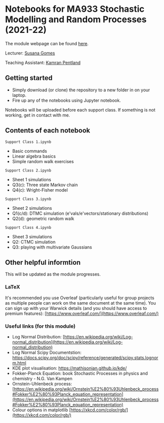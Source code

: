 # Notebooks for MA933 Stochastic Modelling and Random Processes (2021-22)

The module webpage can be found [here](https://warwick.ac.uk/fac/sci/mathsys/courses/msc/ma933/).

Lecturer: [Susana Gomes](https://warwick.ac.uk/fac/sci/maths/people/staff/gomes/) 

Teaching Assistant: [Kamran Pentland](https://warwick.ac.uk/fac/sci/mathsys/people/students/2019intake/pentland/)

## Getting started
* Simply download (or clone) the repository to a new folder in on your laptop. 
* Fire up any of the notebooks using Jupyter notebook. 

Notebooks will be uploaded before each support class. If something is not working, get in contact with me. 

## Contents of each notebook

`Support Class 1.ipynb`
* Basic commands
* Linear algebra basics
* Simple random walk exercises 

`Support Class 2.ipynb`
* Sheet 1 simulations
* Q3(c): Three state Markov chain
* Q4(c): Wright-Fisher model

`Support Class 3.ipynb`
* Sheet 2 simulations
* Q1(c/d): DTMC simulation (e'vals/e'vectors/stationary distributions)
* Q2(d): geometric random walk

`Support Class 4.ipynb`
* Sheet 3 simulations
* Q2: CTMC simulation
* Q3: playing with multivariate Gaussians

## Other helpful informtion
This will be updated as the module progresses. 

### LaTeX
It's recommended you use Overleaf (particularly useful for group projects as multiple people can work on the same document at the same time). You can sign up with your Warwick details (and you should have access to premium features): [https://www.overleaf.com/](https://www.overleaf.com/)

### Useful links (for this module)

* Log Normal Distribution: [https://en.wikipedia.org/wiki/Log-normal_distribution](https://en.wikipedia.org/wiki/Log-normal_distribution)
* Log Normal Scipy Documentstion: https://docs.scipy.org/doc/scipy/reference/generated/scipy.stats.lognorm.html
* KDE plot visualisation: https://mathisonian.github.io/kde/
* Fokker-Planck Equation: book Stochastic Processes in physics and chemistry - N.G. Van Kampen
* Ornstein-Uhlenbeck process: [https://en.wikipedia.org/wiki/Ornstein%E2%80%93Uhlenbeck_process#Fokker%E2%80%93Planck_equation_representation](https://en.wikipedia.org/wiki/Ornstein%E2%80%93Uhlenbeck_process#Fokker%E2%80%93Planck_equation_representation)
* Colour options in matplotlib [https://xkcd.com/color/rgb/](https://xkcd.com/color/rgb/)
